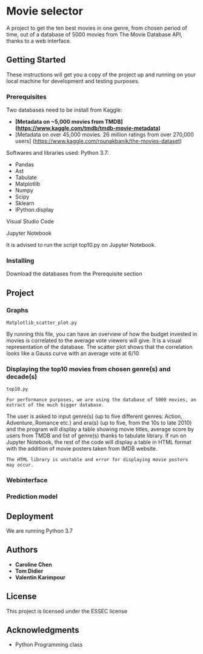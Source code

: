 # Movie selector

A project to get the ten best movies in one genre, from chosen period of time, out of a database of 5000 movies from The Movie Database API, thanks to a web interface.

## Getting Started

These instructions will get you a copy of the project up and running on your local machine for development and testing purposes. 

### Prerequisites
Two databases need to be install from Kaggle:

* **[Metadata on ~5,000 movies from TMDB] (https://www.kaggle.com/tmdb/tmdb-movie-metadata)** 
* [Metadata on over 45,000 movies. 26 million ratings from over 270,000 users] 
(https://www.kaggle.com/rounakbanik/the-movies-dataset)


Softwares and libraries used:
Python 3.7:
* Pandas
* Ast
* Tabulate
* Matplotlib
* Numpy
* Scipy
* Sklearn
* IPython.display

Visual Studio Code

Jupyter Notebook

It is advised to run the script top10.py on Jupyter Notebook.

### Installing

Download the databases from the Prerequisite section

## Project
### Graphs

```
Matplotlib_scatter_plot.py
```
By running this file, you can have an overview of how the budget invested in movies is correlated to the average vote viewers will give. It is a visual representation of the database. The scatter plot shows that the correlation looks like a Gauss curve with an average vote at 6/10

### Displaying the top10 movies from chosen genre(s) and decade(s) 
```
top10.py 
```
```
For performance purposes, we are using the database of 5000 movies, an extract of the much bigger database.
```
The user is asked to input genre(s) (up to five different genres: Action, Adventure, Romance etc.) and era(s) (up to five, from the 10s to late 2010) and the program will display a table showing movie titles, average score by users from TMDB and list of genre(s) thanks to tabulate library.
If run on Jupyter Notebook, the rest of the code will display a table in HTML format with the addition of movie posters taken from IMDB website.

```
The HTML library is unstable and error for displaying movie posters may occur.
```

### Webinterface

### Prediction model

## Deployment

We are running Python 3.7


## Authors

* **Caroline Chen** 
* **Tom Didier** 
* **Valentin Karimpour** 

## License

This project is licensed under the ESSEC license

## Acknowledgments

* Python Programming class



